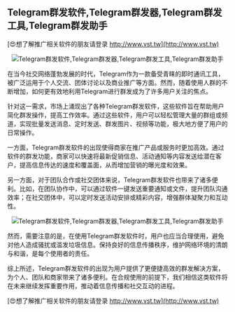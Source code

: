 ## **Telegram群发软件,Telegram群发器,Telegram群发工具,Telegram群发助手**

[😍想了解推广相关软件的朋友请登录 http://www.vst.tw](http://www.vst.tw)

 <center><img src="https://vst.tw/MP4/tuiguang/png/3.png" alt="Telegram群发软件,Telegram群发器,Telegram群发工具,Telegram群发助手"></center>

在当今社交网络蓬勃发展的时代，Telegram作为一款备受青睐的即时通讯工具，被广泛运用于个人交流、团体讨论以及商业推广等方面。然而，随着使用人群的不断增加，如何更有效地利用Telegram进行群发成为了许多用户关注的焦点。

针对这一需求，市场上涌现出了各种Telegram群发软件，这些软件旨在帮助用户简化群发操作，提高工作效率。通过这些软件，用户可以轻松管理大量的群组或频道，实现批量发送消息、定时发送、群发图片、视频等功能，极大地方便了用户的日常操作。

一方面，Telegram群发软件的出现使得商家在推广产品或服务时更加高效。通过软件的群发功能，商家可以快速将最新促销信息、活动通知等内容发送给潜在客户，提高信息传达的速度和覆盖面，从而增加营销的曝光度和效果。

另一方面，对于团队合作或社交团体来说，Telegram群发软件也带来了诸多便利。比如，在团队协作中，可以通过软件一键发送重要通知或文件，提升团队沟通效率；在社交团体中，可以定时发送活动安排或精彩内容，增强群体凝聚力和互动性。

 <center><img src="https://vst.tw/MP4/tuiguang/png/4.png" alt="Telegram群发软件,Telegram群发器,Telegram群发工具,Telegram群发助手"></center>

然而，需要注意的是，在使用Telegram群发软件时，用户也应当合理使用，避免对他人造成骚扰或滥发垃圾信息。保持良好的信息传播秩序，维护网络环境的清朗与和谐，是每个使用者的责任。

综上所述，Telegram群发软件的出现为用户提供了更便捷高效的群发解决方案，为个人、团队和商家带来了诸多便利。在合规使用的前提下，我们相信这类软件将在未来继续发挥重要作用，推动着信息传播和社交互动的进程。

[😍想了解推广相关软件的朋友请登录 http://www.vst.tw](http://www.vst.tw)



